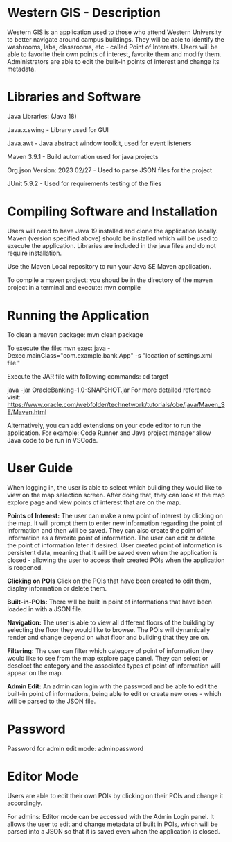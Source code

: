 
# Western GIS - Description

Western GIS is an application used to those who attend Western University to better navigate around campus buildings. They will be able to identify the washrooms, labs, classrooms, etc - called Point of Interests. Users will be able to favorite their own points of interest, favorite them and modify them. Administrators are able to edit the built-in points of interest and change its metadata.

# Libraries and Software
Java Libraries: (Java 18)

Java.x.swing - Library used for GUI

Java.awt - Java abstract window toolkit, used for event listeners

Maven 3.9.1 - Build automation used for java projects

Org.json Version: 2023 02/27 - Used to parse JSON files for the project

JUnit 5.9.2 - Used for requirements testing of the files


# Compiling Software and Installation

Users will need to have Java 19 installed and clone the application locally. Maven (version specified above) should be installed which will be used to execute the application. Libraries are included in the java files and do not require installation.

Use the Maven Local repository to run your Java SE Maven application.

To compile a maven project: you shoud be in the directory of the maven project in a terminal and execute:
mvn compile

# Running the Application

To clean a maven package:
mvn clean package

To execute the file:
mvn exec: java -Dexec.mainClass="com.example.bank.App" -s "location of settings.xml file."

Execute the JAR file with following commands:
cd target

java -jar OracleBanking-1.0-SNAPSHOT.jar
For more detailed reference visit:
https://www.oracle.com/webfolder/technetwork/tutorials/obe/java/Maven_SE/Maven.html

Alternatively, you can add extensions on your code editor to run the application. For example: Code Runner and Java project manager allow Java code to be run in VSCode.


# User Guide

When logging in, the user is able to select which building they would like to view on the map selection screen. After doing that, they can look at the map explore page and view points of interest that are on the map.

**Points of Interest:** The user can make a new point of interest by clicking on the map. It will prompt them to enter new information regarding the point of information and then will be saved. They can also create the point of information as a favorite point of information. The user can edit or delete the point of information later if desired. User created point of information is persistent data, meaning that it will be saved even when the application is closed - allowing the user to access their created POIs when the application is reopened.

**Clicking on POIs** Click on the POIs that have been created to edit them, display information or delete them. 

**Built-in-POIs:** There will be built in point of informations that have been loaded in with a JSON file. 

**Navigation:** The user is able to view all different floors of the building by selecting the floor they would like to browse. The POIs will dynamically render and change depend on what floor and building that they are on.

**Filtering:** The user can filter which category of point of information they would like to see from the map explore page panel. They can select or deselect the category and the associated types of point of information will appear on the map.

**Admin Edit:** An admin can login with the password and be able to edit the built-in point of informations, being able to edit or create new ones - which will be parsed to the JSON file.


# Password

Password for admin edit mode: adminpassword

# Editor Mode

Users are able to edit their own POIs by clicking on their POIs and change it accordingly. 

For admins: Editor mode can be accessed with the Admin Login panel. It allows the user to edit and change metadata of built in POIs, which will be parsed into a JSON so that it is saved even when the application is closed.

